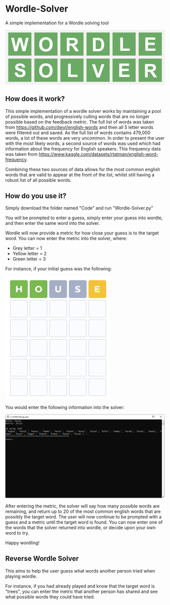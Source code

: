 # Wordle-Solver
A simple implementation for a Wordle solving tool

<p align="center">
  <img src="https://github.com/Lexi-Hunter/Wordle-Solver/blob/main/Images/Logo.png" width="600"/>
</p>

## How does it work?
This simple implementation of a wordle solver works by maintaining a pool of possible words, and progressively culling words that are no longer possible based on the feedback metric. The full list of words was taken from https://github.com/dwyl/english-words and then all 5 letter words were filtered out and saved. As the full list of words contains 479,000 words, a lot of these words are very uncommon. In order to present the user with the most likely words, a second source of words was used which had information about the frequency for English speakers. This frequency data was taken from https://www.kaggle.com/datasets/rtatman/english-word-frequency.

Combining these two sources of data allows for the most common english words that are valid to appear at the front of the list, whilst still having a robust list of all possible words.

## How do you use it?
Simply download the folder named "Code" and run "Wordle-Solver.py"

You will be prompted to enter a guess, simply enter your guess into wordle, and then enter the same word into the solver.

Wordle will now provide a metric for how close your guess is to the target word. You can now enter the metric into the solver, where:
* Grey letter = 1
* Yellow letter = 2
* Green letter = 3

For instance, if your initial guess was the following:

![Wordle Example](Images/Wordle_Example.jpg)

You would enter the following information into the solver:

![Wordle Example](Images/Solver_Example.jpg)

After entering the metric, the solver will say how many possible words are remaining, and return up to 20 of the most common english words that are possibly the target word. The user will now continue to be prompted with a guess and a metric until the target word is found. You can now enter one of the words that the solver returned into wordle, or decide upon your own word to try.

Happy wordling!

## Reverse Wordle Solver
This aims to help the user guess what words another person tried when playing wordle.

For instance, if you had already played and know that the target word is "trees", you can enter the metric that another person has shared and see what possible words they could have tried.
